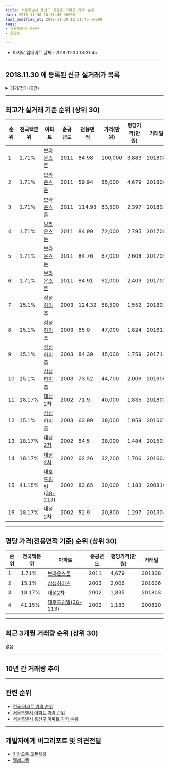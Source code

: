 ```yaml
---
title: 서울특별시 용산구 용문동 아파트 가격 순위
date: 2018-11-30 18:31:45 +0900
last_modified_at: 2018-11-30 18:31:45 +0900
tags:
- 서울특별시 용산구
- 용문동

---
```


* 마지막 업데이트 날짜 : 2018-11-30 18:31:45

---

## 2018.11.30 에 등록된 신규 실거래가 목록

<details>
<summary>펴기/접기 (0건)</summary>
<div markdown="1">

|아파트|전국백분위|준공년도|전용면적|가격(만원)|평당가격(만원)|거래일|
|---|---|---|---|---|---|---|
|없음|||||||


</div>
</details>

---

## 최고가 실거래 기준 순위 (상위 30)


|순위|전국백분위|아파트|준공년도|전용면적|가격(만원)|평당가격(만원)|거래일|
|---|---|---|---|---|---|---|---|
|1|1.71%|[브라운스톤](https://search.naver.com/search.naver?query=%EC%84%9C%EC%9A%B8%ED%8A%B9%EB%B3%84%EC%8B%9C+%EC%9A%A9%EC%82%B0%EA%B5%AC+%EC%9A%A9%EB%AC%B8%EB%8F%99+%EB%B8%8C%EB%9D%BC%EC%9A%B4%EC%8A%A4%ED%86%A4)|2011|84.98|100,000|3,883|201808|
|2|1.71%|[브라운스톤](https://search.naver.com/search.naver?query=%EC%84%9C%EC%9A%B8%ED%8A%B9%EB%B3%84%EC%8B%9C+%EC%9A%A9%EC%82%B0%EA%B5%AC+%EC%9A%A9%EB%AC%B8%EB%8F%99+%EB%B8%8C%EB%9D%BC%EC%9A%B4%EC%8A%A4%ED%86%A4)|2011|59.94|85,000|4,679|201808|
|3|1.71%|[브라운스톤](https://search.naver.com/search.naver?query=%EC%84%9C%EC%9A%B8%ED%8A%B9%EB%B3%84%EC%8B%9C+%EC%9A%A9%EC%82%B0%EA%B5%AC+%EC%9A%A9%EB%AC%B8%EB%8F%99+%EB%B8%8C%EB%9D%BC%EC%9A%B4%EC%8A%A4%ED%86%A4)|2011|114.93|83,500|2,397|201801|
|4|1.71%|[브라운스톤](https://search.naver.com/search.naver?query=%EC%84%9C%EC%9A%B8%ED%8A%B9%EB%B3%84%EC%8B%9C+%EC%9A%A9%EC%82%B0%EA%B5%AC+%EC%9A%A9%EB%AC%B8%EB%8F%99+%EB%B8%8C%EB%9D%BC%EC%9A%B4%EC%8A%A4%ED%86%A4)|2011|84.99|72,000|2,795|201708|
|5|1.71%|[브라운스톤](https://search.naver.com/search.naver?query=%EC%84%9C%EC%9A%B8%ED%8A%B9%EB%B3%84%EC%8B%9C+%EC%9A%A9%EC%82%B0%EA%B5%AC+%EC%9A%A9%EB%AC%B8%EB%8F%99+%EB%B8%8C%EB%9D%BC%EC%9A%B4%EC%8A%A4%ED%86%A4)|2011|84.76|67,000|2,608|201705|
|6|1.71%|[브라운스톤](https://search.naver.com/search.naver?query=%EC%84%9C%EC%9A%B8%ED%8A%B9%EB%B3%84%EC%8B%9C+%EC%9A%A9%EC%82%B0%EA%B5%AC+%EC%9A%A9%EB%AC%B8%EB%8F%99+%EB%B8%8C%EB%9D%BC%EC%9A%B4%EC%8A%A4%ED%86%A4)|2011|84.91|62,000|2,409|201702|
|7|15.1%|[삼성하이츠](https://search.naver.com/search.naver?query=%EC%84%9C%EC%9A%B8%ED%8A%B9%EB%B3%84%EC%8B%9C+%EC%9A%A9%EC%82%B0%EA%B5%AC+%EC%9A%A9%EB%AC%B8%EB%8F%99+%EC%82%BC%EC%84%B1%ED%95%98%EC%9D%B4%EC%B8%A0)|2003|124.32|58,500|1,552|201803|
|8|15.1%|[삼성하이츠](https://search.naver.com/search.naver?query=%EC%84%9C%EC%9A%B8%ED%8A%B9%EB%B3%84%EC%8B%9C+%EC%9A%A9%EC%82%B0%EA%B5%AC+%EC%9A%A9%EB%AC%B8%EB%8F%99+%EC%82%BC%EC%84%B1%ED%95%98%EC%9D%B4%EC%B8%A0)|2003|85.0|47,000|1,824|201611|
|9|15.1%|[삼성하이츠](https://search.naver.com/search.naver?query=%EC%84%9C%EC%9A%B8%ED%8A%B9%EB%B3%84%EC%8B%9C+%EC%9A%A9%EC%82%B0%EA%B5%AC+%EC%9A%A9%EB%AC%B8%EB%8F%99+%EC%82%BC%EC%84%B1%ED%95%98%EC%9D%B4%EC%B8%A0)|2003|84.39|45,000|1,759|201711|
|10|15.1%|[삼성하이츠](https://search.naver.com/search.naver?query=%EC%84%9C%EC%9A%B8%ED%8A%B9%EB%B3%84%EC%8B%9C+%EC%9A%A9%EC%82%B0%EA%B5%AC+%EC%9A%A9%EB%AC%B8%EB%8F%99+%EC%82%BC%EC%84%B1%ED%95%98%EC%9D%B4%EC%B8%A0)|2003|73.52|44,700|2,006|201606|
|11|18.17%|[대성2차](https://search.naver.com/search.naver?query=%EC%84%9C%EC%9A%B8%ED%8A%B9%EB%B3%84%EC%8B%9C+%EC%9A%A9%EC%82%B0%EA%B5%AC+%EC%9A%A9%EB%AC%B8%EB%8F%99+%EB%8C%80%EC%84%B12%EC%B0%A8)|2002|71.9|40,000|1,835|201803|
|12|15.1%|[삼성하이츠](https://search.naver.com/search.naver?query=%EC%84%9C%EC%9A%B8%ED%8A%B9%EB%B3%84%EC%8B%9C+%EC%9A%A9%EC%82%B0%EA%B5%AC+%EC%9A%A9%EB%AC%B8%EB%8F%99+%EC%82%BC%EC%84%B1%ED%95%98%EC%9D%B4%EC%B8%A0)|2003|63.99|38,000|1,959|201607|
|13|18.17%|[대성2차](https://search.naver.com/search.naver?query=%EC%84%9C%EC%9A%B8%ED%8A%B9%EB%B3%84%EC%8B%9C+%EC%9A%A9%EC%82%B0%EA%B5%AC+%EC%9A%A9%EB%AC%B8%EB%8F%99+%EB%8C%80%EC%84%B12%EC%B0%A8)|2002|84.5|38,000|1,484|201503|
|14|18.17%|[대성2차](https://search.naver.com/search.naver?query=%EC%84%9C%EC%9A%B8%ED%8A%B9%EB%B3%84%EC%8B%9C+%EC%9A%A9%EC%82%B0%EA%B5%AC+%EC%9A%A9%EB%AC%B8%EB%8F%99+%EB%8C%80%EC%84%B12%EC%B0%A8)|2002|62.26|32,200|1,706|201603|
|15|41.15%|[대호드림빌(38-213)](https://search.naver.com/search.naver?query=%EC%84%9C%EC%9A%B8%ED%8A%B9%EB%B3%84%EC%8B%9C+%EC%9A%A9%EC%82%B0%EA%B5%AC+%EC%9A%A9%EB%AC%B8%EB%8F%99+%EB%8C%80%ED%98%B8%EB%93%9C%EB%A6%BC%EB%B9%8C%2838-213%29)|2002|83.65|30,000|1,183|200810|
|16|18.17%|[대성2차](https://search.naver.com/search.naver?query=%EC%84%9C%EC%9A%B8%ED%8A%B9%EB%B3%84%EC%8B%9C+%EC%9A%A9%EC%82%B0%EA%B5%AC+%EC%9A%A9%EB%AC%B8%EB%8F%99+%EB%8C%80%EC%84%B12%EC%B0%A8)|2002|52.9|20,800|1,297|201304|


---

## 평당 가격(전용면적 기준) 순위 (상위 30)


|순위|전국백분위|아파트|준공년도|평당가격(만원)|거래일|
|---|---|---|---|---|---|
|1|1.71%|[브라운스톤](https://search.naver.com/search.naver?query=%EC%84%9C%EC%9A%B8%ED%8A%B9%EB%B3%84%EC%8B%9C+%EC%9A%A9%EC%82%B0%EA%B5%AC+%EC%9A%A9%EB%AC%B8%EB%8F%99+%EB%B8%8C%EB%9D%BC%EC%9A%B4%EC%8A%A4%ED%86%A4)|2011|4,679|201808|
|2|15.1%|[삼성하이츠](https://search.naver.com/search.naver?query=%EC%84%9C%EC%9A%B8%ED%8A%B9%EB%B3%84%EC%8B%9C+%EC%9A%A9%EC%82%B0%EA%B5%AC+%EC%9A%A9%EB%AC%B8%EB%8F%99+%EC%82%BC%EC%84%B1%ED%95%98%EC%9D%B4%EC%B8%A0)|2003|2,006|201606|
|3|18.17%|[대성2차](https://search.naver.com/search.naver?query=%EC%84%9C%EC%9A%B8%ED%8A%B9%EB%B3%84%EC%8B%9C+%EC%9A%A9%EC%82%B0%EA%B5%AC+%EC%9A%A9%EB%AC%B8%EB%8F%99+%EB%8C%80%EC%84%B12%EC%B0%A8)|2002|1,835|201803|
|4|41.15%|[대호드림빌(38-213)](https://search.naver.com/search.naver?query=%EC%84%9C%EC%9A%B8%ED%8A%B9%EB%B3%84%EC%8B%9C+%EC%9A%A9%EC%82%B0%EA%B5%AC+%EC%9A%A9%EB%AC%B8%EB%8F%99+%EB%8C%80%ED%98%B8%EB%93%9C%EB%A6%BC%EB%B9%8C%2838-213%29)|2002|1,183|200810|


---

## 최근 3개월 거래량 순위 (상위 30)

없음

---

## 10년 간 거래량 추이


<div style="width:100%;">
    <canvas id="deal_progress" height="250"></canvas>
</div>

<script>
new Chart(document.getElementById("deal_progress"), {
    type: 'line',
    data: {
        labels: ['200811','200812','200901','200902','200903','200904','200905','200906','200907','200908','200909','200910','200911','200912','201001','201002','201003','201004','201005','201006','201007','201008','201009','201010','201011','201012','201101','201102','201103','201104','201105','201106','201107','201108','201109','201110','201111','201112','201201','201202','201203','201204','201205','201206','201207','201208','201209','201210','201211','201212','201301','201302','201303','201304','201305','201306','201307','201308','201309','201310','201311','201312','201401','201402','201403','201404','201405','201406','201407','201408','201409','201410','201411','201412','201501','201502','201503','201504','201505','201506','201507','201508','201509','201510','201511','201512','201601','201602','201603','201604','201605','201606','201607','201608','201609','201610','201611','201612','201701','201702','201703','201704','201705','201706','201707','201708','201709','201710','201711','201712','201801','201802','201803','201804','201805','201806','201807','201808','201809','201810','201811'],
        datasets: [{
            label: '실거래 수',
            pointRadius: 1,
            data: [0, 0, 0, 0, 0, 0, 0, 0, 0, 0, 0, 0, 0, 0, 0, 0, 0, 0, 1, 0, 0, 0, 0, 0, 0, 0, 0, 0, 0, 0, 0, 0, 0, 0, 0, 0, 1, 2, 1, 0, 1, 0, 0, 0, 0, 1, 1, 1, 1, 1, 0, 0, 0, 1, 0, 1, 0, 1, 1, 1, 0, 1, 1, 0, 1, 0, 1, 0, 0, 1, 5, 0, 1, 1, 3, 0, 6, 1, 3, 5, 0, 2, 2, 0, 0, 1, 2, 0, 3, 2, 2, 4, 4, 3, 4, 1, 2, 1, 1, 3, 2, 0, 3, 1, 3, 3, 1, 2, 1, 1, 3, 0, 4, 1, 1, 0, 0, 2, 0, 0, 0],
            borderColor: "rgba(255, 201, 14, 1)",
            backgroundColor: "rgba(255, 201, 14, 0.5)",
            fill: true,
        }]
    },
    options: {
        responsive: true,
        title: {
            display: true,
            text: '10년간 거래량 추이'
        },
        tooltips: {
            mode: 'index',
            intersect: false,
        },
        hover: {
            mode: 'nearest',
            intersect: true
        },
        scales: {
            xAxes: [{
                display: true,
                scaleLabel: {
                    display: true,
                    labelString: '년/월'
                }
            }],
            yAxes: [{
                display: true,
                ticks: {
                    suggestedMin: 0,
                },
                scaleLabel: {
                    display: true,
                    labelString: '실거래 수'
                }
            }]
        }
    }
});

</script>


---

## 관련 순위

- [전국 아파트 가격 순위](https://inasie.github.io/apt-ranking/전국)
- [서울특별시 아파트 가격 순위](https://inasie.github.io/apt-ranking/서울특별시)
- [서울특별시 용산구 아파트 가격 순위](https://inasie.github.io/apt-ranking/서울특별시-용산구)


---

## 개발자에게 버그리포트 및 의견전달

- [카카오톡 오픈채팅](https://open.kakao.com/o/gLJUAP4)
- [텔레그램](https://t.me/inasie)

